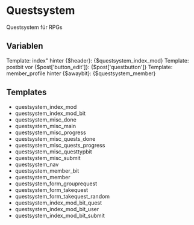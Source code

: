 # Questsystem
Questsystem für RPGs

## Variablen  
  Template: index" hinter {$header}: {$questsystem_index_mod}
  Template: postbit vor {$post['button_edit']}: {$post['questbutton']}
  Template: member_profile hinter {$awaybit}: {$questsystem_member}

## Templates
- questsystem_index_mod
- questsystem_index_mod_bit
- questsystem_misc_done
- questsystem_misc_main
- questsystem_misc_progress
- questsystem_misc_quests_done
- questsystem_misc_quests_progress
- questsystem_misc_questtypbit
- questsystem_misc_submit
- questsystem_nav
- questsystem_member_bit
- questsystem_member
- questsystem_form_grouprequest
- questsystem_form_takequest
- questsystem_form_takequest_random
- questsystem_index_mod_bit_quest
- questsystem_index_mod_bit_user
- questsystem_index_mod_bit_submit

